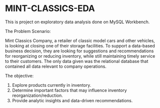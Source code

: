 # MINT-CLASSICS-EDA
This is project on exploratory data analysis done on MySQL Workbench. 

The Problem Scenario:

Mint Classics Company, a retailer of classic model cars and other vehicles, is looking at closing one of their storage facilities. To support a data-based business decision, they are looking for suggestions and recommendations for reorganizing or reducing inventory, while still maintaining timely service to their customers. The only data given was the relational database that contained all data relevant to company operations.
     
The objective:
1. Explore products currently in inventory.
2. Determine important factors that may influence inventory reorganization/reduction.
3. Provide analytic insights and data-driven recommendations.
